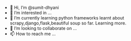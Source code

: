 - 👋 Hi, I’m @sumit-dhyani
- 👀 I’m interested in ...
- 🌱 I’m currently learning python frameworks learnt about scrapy,django,flask,beautiful soup so far. Learning more.
- 💞️ I’m looking to collaborate on ...
- 📫 How to reach me ...

<!---
sumit-dhyani/sumit-dhyani is a ✨ special ✨ repository because its `README.md` (this file) appears on your GitHub profile.
You can click the Preview link to take a look at your changes.
--->

